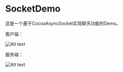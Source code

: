 # SocketDemo

这是一个基于CocoaAsyncSocket实现聊天功能的Demo。

客户端：

![Alt text](https://github.com/X-Morris/SocketDemo/blob/main/01.png "optional title")

服务端：

![Alt text](https://github.com/X-Morris/SocketDemo/blob/main/02.png "optional title")
